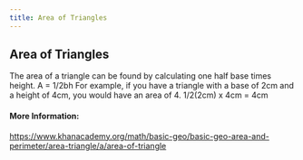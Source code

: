```yaml
---
title: Area of Triangles
---
```

## Area of Triangles

The area of a triangle can be found by calculating one half base times height.
A = 1/2bh
For example, if you have a triangle with a base of 2cm and a height of 4cm, you would have an area of 4.
1/2(2cm) x 4cm = 4cm

#### More Information:
https://www.khanacademy.org/math/basic-geo/basic-geo-area-and-perimeter/area-triangle/a/area-of-triangle


